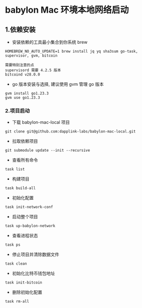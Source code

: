 # babylon Mac 环境本地网络启动


## 1.依赖安装 

- 安装依赖的工具最小集合到你系统 brew
```
HOMEBREW_NO_AUTO_UPDATE=1 brew install jq yq sha3sum go-task, supervisor, gvm, bitcoin

需要特别注意的点
supervisord 需要 4.2.5 版本
bitcoind v28.0.0
```

- go 版本安装与选择, 建议使用 gvm 管理 go 版本
```
gvm install go1.23.3
gvm use go1.23.3
```

### 2.项目启动
- 下载 babylon-mac-local 项目
```
git clone git@github.com:dapplink-labs/babylon-mac-local.git
```

- 拉取依赖项目
```
git submodule update --init --recursive
```

- 查看所有命令
```
task list
```

- 构建项目
```
task build-all
```

- 初始化配置
```
task init-network-conf
```

- 启动整个项目
```
task up-babylon-network
```

- 查看进程状态
```
task ps
```

- 停止项目并清除数据文件
```
task clean
```

- 初始化比特币钱包地址
```
task init-bitcoin
```

- 删除初始化配置
```
task rm-all
```
